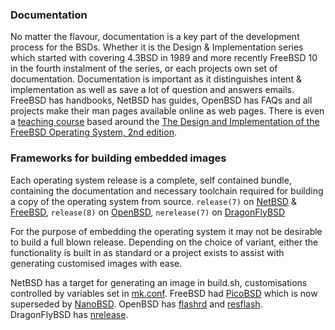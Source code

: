 ### Documentation
No matter the flavour, documentation is a key part of the development process
for the BSDs.  Whether it is the Design & Implementation series which started
with covering 4.3BSD in 1989 and more recently FreeBSD 10 in the fourth
instalment of the series, or each projects own set of documentation.
Documentation is important as it distinguishes intent & implementation as well
as save a lot of question and answers emails.  FreeBSD has handbooks, NetBSD
has guides, OpenBSD has FAQs and all projects make their man pages available
online as web pages. There is even a [teaching course](http://teachbsd.org/)
based around the [The Design and Implementation of the FreeBSD Operating
System, 2nd
edition](http://www.informit.com/store/design-and-implementation-of-the-freebsd-operating-9780321968975).

### Frameworks for building embedded images
Each operating system release is a complete, self contained bundle, containing
the documentation and necessary toolchain required for building a copy of the
operating system from source. `release(7)` on
[NetBSD](http://netbsd.gw.com/cgi-bin/man-cgi?release) &
[FreeBSD](https://www.freebsd.org/cgi/man.cgi?query=release), `release(8)` on
[OpenBSD](http://man.openbsd.org/OpenBSD-current/man8/release.8), `nerelease(7)`
on [DragonFlyBSD](https://www.dragonflybsd.org/cgi/web-man?command=nrelease)

For the purpose of embedding the operating system it may not be desirable to
build a full blown release. Depending on the choice of variant, either the
functionality is built in as standard or a project exists to assist with
generating customised images with ease.

NetBSD has a target for generating an image in build.sh, customisations
controlled by variables set in
[mk.conf](http://netbsd.gw.com/cgi-bin/man-cgi?mk.conf).
FreeBSD had [PicoBSD](http://people.freebsd.org/~picobsd/old/picobsd.html)
which is now superseded by
[NanoBSD](http://www.freebsd.org/doc/en/articles/nanobsd/index.html).
OpenBSD has [flashrd](http://www.nmedia.net/flashrd/) and
[resflash](https://stable.rcesoftware.com/resflash/).
DragonFlyBSD has [nrelease](http://gitweb.dragonflybsd.org/dragonfly.git/tree/HEAD:/nrelease).
